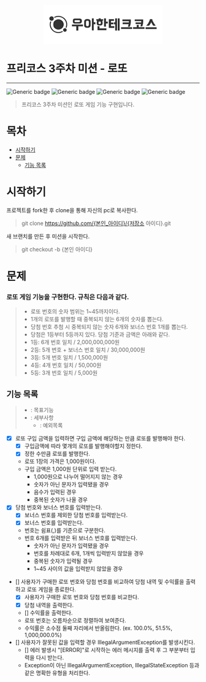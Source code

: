 <p align="center">
    <img src="../src/woowacourse.png" width="310" height="102">
</p>

# 프리코스 3주차 미션 - 로또

---

![Generic badge](https://img.shields.io/badge/precourse-week3-green.svg)
![Generic badge](https://img.shields.io/badge/language-java-green.svg)
![Generic badge](https://img.shields.io/badge/date-23.11.02~23.11.08-green.svg)
![Generic badge](https://img.shields.io/badge/version-1.0.0-green.svg)
>프리코스 3주차 미션인 로또 게임 기능 구현입니다.

# 목차

- [시작하기](#시작하기)
- [문제](#문제)
    - [기능 목록](#기능-목록)

# 시작하기
프로젝트를 fork한 후 clone을 통해 자신의 pc로 복사한다.
>git clone https://github.com/{본인_아이디}/{저장소 아이디}.git

새 브랜치를 만든 후 미션을 시작한다.
> git checkout -b {본인 아이디}

# 문제
### 로또 게임 기능을 구현한다. 규칙은 다음과 같다.
>- 로또 번호의 숫자 범위는 1~45까지이다.
>- 1개의 로또를 발행할 때 중복되지 않는 6개의 숫자를 뽑는다.
>- 당첨 번호 추첨 시 중복되지 않는 숫자 6개와 보너스 번호 1개를 뽑는다.
>- 당첨은 1등부터 5등까지 있다. 당첨 기준과 금액은 아래와 같다.
>  - 1등: 6개 번호 일치 / 2,000,000,000원
>  - 2등: 5개 번호 + 보너스 번호 일치 / 30,000,000원
>  - 3등: 5개 번호 일치 / 1,500,000원
>  - 4등: 4개 번호 일치 / 50,000원
>  - 5등: 3개 번호 일치 / 5,000원

## 기능 목록
>- : 목표기능
>  - : 세부사항
>    - : 예외목록 
- [x] 로또 구입 금액을 입력하면 구입 금액에 해당하는 만큼 로또를 발행해야 한다.
  - [x] 구입금액에 따라 몇개의 로또를 발행해야할지 정한다. 
  - [x] 정한 수만큼 로또를 발행한다.
  - 로또 1장의 가격은 1,000원이다.
  - 구입 금액은 1,000원 단위로 입력 받는다.
    - 1,000원으로 나누어 떨어지지 않는 경우
    - 숫자가 아닌 문자가 입력됐을 경우
    - 음수가 입력된 경우
    - 중복된 숫자가 나올 경우
- [x] 당첨 번호와 보너스 번호를 입력받는다.
  - [x] 보너스 번호를 제외한 당첨 번호를 입력받는다.
  - [x] 보너스 번호를 입력받는다.
  - 번호는 쉼표(,)를 기준으로 구분한다.
  - 번호 6개를 입력받은 뒤 보너스 번호를 입력받는다.
    - 숫자가 아닌 문자가 입력됐을 경우
    - 번호를 차례대로 6개, 1개씩 입력받지 않았을 경우
    - 중복된 숫자가 입력될 경우
    - 1~45 사이의 값을 입력받지 않았을 경우
- [] 사용자가 구매한 로또 번호와 당첨 번호를 비교하여 당첨 내역 및 수익률을 출력하고 로또 게임을 종료한다.
  - [x] 사용자가 구매한 로또 번호와 당첨 번호를 비교한다.
  - [x] 당첨 내역을 출력한다.
  - [] 수익률을 출력한다.
  - 로또 번호는 오름차순으로 정렬하여 보여준다.
  - 수익률은 소수점 둘째 자리에서 반올림한다. (ex. 100.0%, 51.5%, 1,000,000.0%)
- [] 사용자가 잘못된 값을 입력할 경우 IllegalArgumentException를 발생시킨다. 
  - [] 에러 발생시 "[ERROR]"로 시작하는 에러 메시지를 출력 후 그 부분부터 입력을 다시 받는다.
  - Exception이 아닌 IllegalArgumentException, IllegalStateException 등과 같은 명확한 유형을 처리한다.

